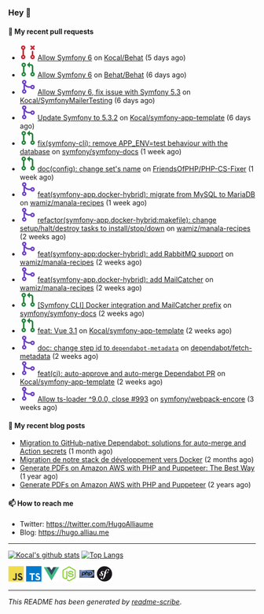 ### Hey 👋

#### 👷 My recent pull requests

- ![](./assets/pr-closed.svg) [Allow Symfony 6](https://github.com/Kocal/Behat/pull/1) on [Kocal/Behat](https://github.com/Kocal/Behat) (5 days ago)
- ![](./assets/pr-open.svg) [Allow Symfony 6](https://github.com/Behat/Behat/pull/1346) on [Behat/Behat](https://github.com/Behat/Behat) (6 days ago)
- ![](./assets/pr-merged.svg) [Allow Symfony 6, fix issue with Symfony 5.3](https://github.com/Kocal/SymfonyMailerTesting/pull/29) on [Kocal/SymfonyMailerTesting](https://github.com/Kocal/SymfonyMailerTesting) (6 days ago)
- ![](./assets/pr-merged.svg) [Update Symfony to 5.3.2](https://github.com/Kocal/symfony-app-template/pull/533) on [Kocal/symfony-app-template](https://github.com/Kocal/symfony-app-template) (6 days ago)
- ![](./assets/pr-open.svg) [fix(symfony-cli): remove APP_ENV=test behaviour with the database](https://github.com/symfony/symfony-docs/pull/15450) on [symfony/symfony-docs](https://github.com/symfony/symfony-docs) (1 week ago)
- ![](./assets/pr-open.svg) [doc(config): change set&#39;s name](https://github.com/FriendsOfPHP/PHP-CS-Fixer/pull/5771) on [FriendsOfPHP/PHP-CS-Fixer](https://github.com/FriendsOfPHP/PHP-CS-Fixer) (1 week ago)
- ![](./assets/pr-merged.svg) [feat(symfony-app.docker-hybrid): migrate from MySQL to MariaDB](https://github.com/wamiz/manala-recipes/pull/5) on [wamiz/manala-recipes](https://github.com/wamiz/manala-recipes) (1 week ago)
- ![](./assets/pr-merged.svg) [refactor(symfony-app.docker-hybrid:makefile): change setup/halt/destroy tasks to install/stop/down](https://github.com/wamiz/manala-recipes/pull/3) on [wamiz/manala-recipes](https://github.com/wamiz/manala-recipes) (2 weeks ago)
- ![](./assets/pr-merged.svg) [feat(symfony-app:docker-hybrid): add RabbitMQ support](https://github.com/wamiz/manala-recipes/pull/2) on [wamiz/manala-recipes](https://github.com/wamiz/manala-recipes) (2 weeks ago)
- ![](./assets/pr-merged.svg) [feat(symfony-app.docker-hybrid): add MailCatcher](https://github.com/wamiz/manala-recipes/pull/1) on [wamiz/manala-recipes](https://github.com/wamiz/manala-recipes) (2 weeks ago)
- ![](./assets/pr-open.svg) [[Symfony CLI] Docker integration and MailCatcher prefix](https://github.com/symfony/symfony-docs/pull/15424) on [symfony/symfony-docs](https://github.com/symfony/symfony-docs) (2 weeks ago)
- ![](./assets/pr-open.svg) [feat: Vue 3.1](https://github.com/Kocal/symfony-app-template/pull/531) on [Kocal/symfony-app-template](https://github.com/Kocal/symfony-app-template) (2 weeks ago)
- ![](./assets/pr-merged.svg) [doc: change step id to `dependabot-metadata`](https://github.com/dependabot/fetch-metadata/pull/23) on [dependabot/fetch-metadata](https://github.com/dependabot/fetch-metadata) (2 weeks ago)
- ![](./assets/pr-merged.svg) [feat(ci): auto-approve and auto-merge Dependabot PR](https://github.com/Kocal/symfony-app-template/pull/519) on [Kocal/symfony-app-template](https://github.com/Kocal/symfony-app-template) (2 weeks ago)
- ![](./assets/pr-merged.svg) [Allow ts-loader ^9.0.0, close #993](https://github.com/symfony/webpack-encore/pull/1000) on [symfony/webpack-encore](https://github.com/symfony/webpack-encore) (3 weeks ago)

#### 📜 My recent blog posts

- [Migration to GitHub-native Dependabot: solutions for auto-merge and Action secrets](https://hugo.alliau.me/2021/05/04/migration-to-github-native-dependabot-solutions-for-auto-merge-and-action-secrets/) (1 month ago)
- [Migration de notre stack de développement vers Docker](https://hugo.alliau.me/2021/04/26/migration-stack-developpement/) (2 months ago)
- [Generate PDFs on Amazon AWS with PHP and Puppeteer: The Best Way](https://hugo.alliau.me/2020/04/21/generate-pdfs-on-amazon-aws-with-php-and-puppeteer-the-best-way/) (1 year ago)
- [Generate PDFs on Amazon AWS with PHP and Puppeteer](https://hugo.alliau.me/2020/01/02/generate-pdfs-on-amazon-aws-with-php-and-puppeteer/) (2 years ago)

#### 📫 How to reach me

- Twitter: https://twitter.com/HugoAlliaume
- Blog: https://hugo.alliau.me

---

[![Kocal's github stats](https://github-readme-stats.vercel.app/api?username=Kocal&count_private=true&hide=stars)](https://github.com/anuraghazra/github-readme-stats)
[![Top Langs](https://github-readme-stats.vercel.app/api/top-langs/?username=Kocal&layout=compact)](https://github.com/anuraghazra/github-readme-stats)

<img src="https://raw.githubusercontent.com/devicons/devicon/master/icons/javascript/javascript-original.svg" alt="javascript" title="javascript" width="32" height="32"/> <img src="https://raw.githubusercontent.com/devicons/devicon/master/icons/typescript/typescript-original.svg" alt="typescript" title="typescript" width="32" height="32"/> <img src="https://raw.githubusercontent.com/devicons/devicon/master/icons/vuejs/vuejs-original.svg" alt="vuejs" title="vuejs" width="32" height="32"/> <img src="https://raw.githubusercontent.com/devicons/devicon/master/icons/nodejs/nodejs-original.svg" alt="nodejs" title="nodejs" width="32" height="32"/> <img src="https://raw.githubusercontent.com/devicons/devicon/master/icons/php/php-original.svg" alt="php" title="php" width="32" height="32"/> <img src="https://raw.githubusercontent.com/devicons/devicon/master/icons/symfony/symfony-original.svg" alt="symfony" title="symfony" width="32" height="32"/> 

---

_This README has been generated by [readme-scribe](https://github.com/muesli/readme-scribe/)_.

